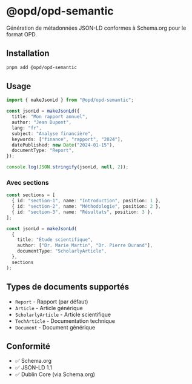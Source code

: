 # @opd/opd-semantic

Génération de métadonnées JSON-LD conformes à Schema.org pour le format OPD.

## Installation

```bash
pnpm add @opd/opd-semantic
```

## Usage

```typescript
import { makeJsonLd } from "@opd/opd-semantic";

const jsonLd = makeJsonLd({
  title: "Mon rapport annuel",
  author: "Jean Dupont",
  lang: "fr",
  subject: "Analyse financière",
  keywords: ["finance", "rapport", "2024"],
  datePublished: new Date("2024-01-15"),
  documentType: "Report",
});

console.log(JSON.stringify(jsonLd, null, 2));
```

### Avec sections

```typescript
const sections = [
  { id: "section-1", name: "Introduction", position: 1 },
  { id: "section-2", name: "Méthodologie", position: 2 },
  { id: "section-3", name: "Résultats", position: 3 },
];

const jsonLd = makeJsonLd(
  {
    title: "Étude scientifique",
    author: ["Dr. Marie Martin", "Dr. Pierre Durand"],
    documentType: "ScholarlyArticle",
  },
  sections
);
```

## Types de documents supportés

- `Report` - Rapport (par défaut)
- `Article` - Article générique
- `ScholarlyArticle` - Article scientifique
- `TechArticle` - Documentation technique
- `Document` - Document générique

## Conformité

- ✅ Schema.org
- ✅ JSON-LD 1.1
- ✅ Dublin Core (via Schema.org)

